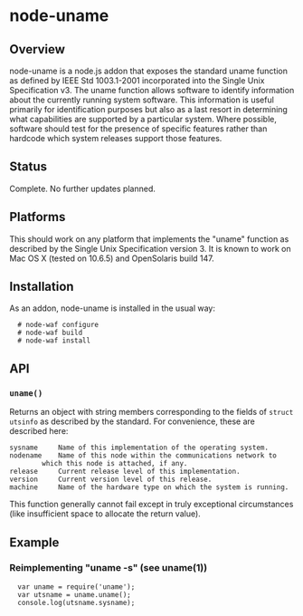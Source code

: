 
node-uname
==============

Overview
--------

node-uname is a node.js addon that exposes the standard uname function as
defined by IEEE Std 1003.1-2001 incorporated into the Single Unix Specification
v3.  The uname function allows software to identify information about the
currently running system software.  This information is useful primarily for
identification purposes but also as a last resort in determining what
capabilities are supported by a particular system.  Where possible, software
should test for the presence of specific features rather than hardcode which
system releases support those features.


Status
------

Complete.  No further updates planned.


Platforms
---------

This should work on any platform that implements the "uname" function as
described by the Single Unix Specification version 3.  It is known to work on
Mac OS X (tested on 10.6.5) and OpenSolaris build 147.


Installation
------------

As an addon, node-uname is installed in the usual way:

      # node-waf configure
      # node-waf build
      # node-waf install


API
---

### `uname()`

Returns an object with string members corresponding to the fields of `struct
utsinfo` as described by the standard.  For convenience, these are described
here:

	sysname		Name of this implementation of the operating system. 
	nodename	Name of this node within the communications network to
			which this node is attached, if any. 
	release  	Current release level of this implementation. 
	version  	Current version level of this release. 
	machine  	Name of the hardware type on which the system is running. 

This function generally cannot fail except in truly exceptional circumstances
(like insufficient space to allocate the return value).


Example
--------

### Reimplementing "uname -s" (see uname(1))

      var uname = require('uname');
      var utsname = uname.uname();
      console.log(utsname.sysname);
